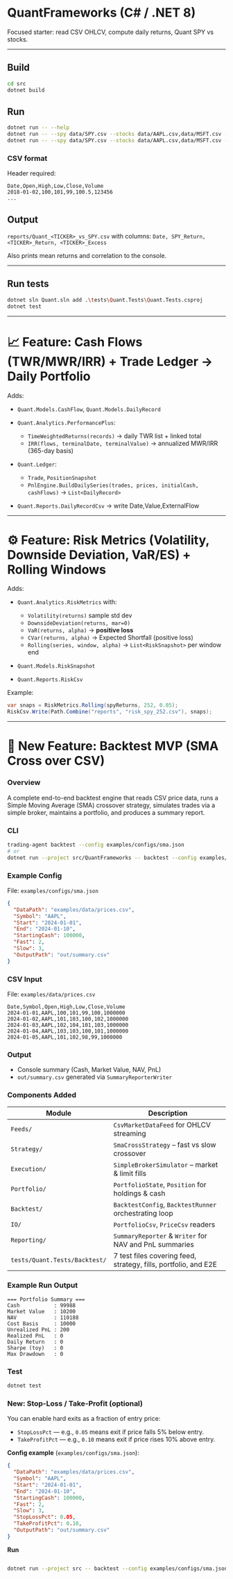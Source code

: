 # QuantFrameworks (C# / .NET 8)

Focused starter: read CSV OHLCV, compute daily returns, Quant SPY vs stocks.

---

## Build
```bash
cd src
dotnet build
````

## Run

```bash
dotnet run -- --help
dotnet run -- --spy data/SPY.csv --stocks data/AAPL.csv,data/MSFT.csv --from 2018-01-01 --out reports
dotnet run -- --spy data/SPY.csv --stocks data/AAPL.csv,data/MSFT.csv --from 2020-01-01 --out reports --portfolio AAPL=0.6,MSFT=0.4 --portfolio-label tech6040
```

### CSV format

Header required:

```
Date,Open,High,Low,Close,Volume
2018-01-02,100,101,99,100.5,123456
...
```

## Output

`reports/Quant_<TICKER>_vs_SPY.csv` with columns:
`Date, SPY_Return, <TICKER>_Return, <TICKER>_Excess`

Also prints mean returns and correlation to the console.

---

## Run tests

```bash
dotnet sln Quant.sln add .\tests\Quant.Tests\Quant.Tests.csproj
dotnet test
```

---

# 📈 Feature: Cash Flows (TWR/MWR/IRR) + Trade Ledger → Daily Portfolio

Adds:

* `Quant.Models.CashFlow`, `Quant.Models.DailyRecord`
* `Quant.Analytics.PerformancePlus`:

  * `TimeWeightedReturns(records)` → daily TWR list + linked total
  * `IRR(flows, terminalDate, terminalValue)` → annualized MWR/IRR (365-day basis)
* `Quant.Ledger`:

  * `Trade`, `PositionSnapshot`
  * `PnlEngine.BuildDailySeries(trades, prices, initialCash, cashFlows)` → `List<DailyRecord>`
* `Quant.Reports.DailyRecordCsv` → write Date,Value,ExternalFlow

---

# ⚙️ Feature: Risk Metrics (Volatility, Downside Deviation, VaR/ES) + Rolling Windows

Adds:

* `Quant.Analytics.RiskMetrics` with:

  * `Volatility(returns)` sample std dev
  * `DownsideDeviation(returns, mar=0)`
  * `VaR(returns, alpha)` → **positive loss**
  * `CVar(returns, alpha)` → Expected Shortfall (positive loss)
  * `Rolling(series, window, alpha)` → `List<RiskSnapshot>` per window end
* `Quant.Models.RiskSnapshot`
* `Quant.Reports.RiskCsv`

Example:

```csharp
var snaps = RiskMetrics.Rolling(spyReturns, 252, 0.05);
RiskCsv.Write(Path.Combine("reports", "risk_spy_252.csv"), snaps);
```

---

# 🚀 **New Feature: Backtest MVP (SMA Cross over CSV)**

### Overview

A complete end-to-end backtest engine that reads CSV price data, runs a Simple Moving Average (SMA) crossover strategy, simulates trades via a simple broker, maintains a portfolio, and produces a summary report.

### CLI

```bash
trading-agent backtest --config examples/configs/sma.json
# or
dotnet run --project src/QuantFrameworks -- backtest --config examples/configs/sma.json
```

### Example Config

File: `examples/configs/sma.json`

```json
{
  "DataPath": "examples/data/prices.csv",
  "Symbol": "AAPL",
  "Start": "2024-01-01",
  "End": "2024-01-10",
  "StartingCash": 100000,
  "Fast": 2,
  "Slow": 3,
  "OutputPath": "out/summary.csv"
}
```

### CSV Input

File: `examples/data/prices.csv`

```
Date,Symbol,Open,High,Low,Close,Volume
2024-01-01,AAPL,100,101,99,100,1000000
2024-01-02,AAPL,101,103,100,102,1000000
2024-01-03,AAPL,102,104,101,103,1000000
2024-01-04,AAPL,103,103,100,101,1000000
2024-01-05,AAPL,101,102,98,99,1000000
```

### Output

* Console summary (Cash, Market Value, NAV, PnL)
* `out/summary.csv` generated via `SummaryReporterWriter`

### Components Added

| Module                        | Description                                                     |
| ----------------------------- | --------------------------------------------------------------- |
| `Feeds/`                      | `CsvMarketDataFeed` for OHLCV streaming                         |
| `Strategy/`                   | `SmaCrossStrategy` – fast vs slow crossover                     |
| `Execution/`                  | `SimpleBrokerSimulator` – market & limit fills                  |
| `Portfolio/`                  | `PortfolioState`, `Position` for holdings & cash                |
| `Backtest/`                   | `BacktestConfig`, `BacktestRunner` orchestrating loop           |
| `IO/`                         | `PortfolioCsv`, `PriceCsv` readers                              |
| `Reporting/`                  | `SummaryReporter` & `Writer` for NAV and PnL summaries          |
| `tests/Quant.Tests/Backtest/` | 7 test files covering feed, strategy, fills, portfolio, and E2E |

### Example Run Output

```
=== Portfolio Summary ===
Cash           : 99988
Market Value   : 10200
NAV            : 110188
Cost Basis     : 10000
Unrealized PnL : 200
Realized PnL   : 0
Daily Return   : 0
Sharpe (toy)   : 0
Max Drawdown   : 0
```

### Test

```bash
dotnet test
```

### New: Stop-Loss / Take-Profit (optional)

You can enable hard exits as a fraction of entry price:

- `StopLossPct` — e.g., `0.05` means exit if price falls 5% below entry.
- `TakeProfitPct` — e.g., `0.10` means exit if price rises 10% above entry.

**Config example** (`examples/configs/sma.json`):
```json
{
  "DataPath": "examples/data/prices.csv",
  "Symbol": "AAPL",
  "Start": "2024-01-01",
  "End": "2024-01-10",
  "StartingCash": 100000,
  "Fast": 2,
  "Slow": 3,
  "StopLossPct": 0.05,
  "TakeProfitPct": 0.10,
  "OutputPath": "out/summary.csv"
}
````

**Run**

```bash

dotnet run --project src -- backtest --config examples/configs/sma.json
```
